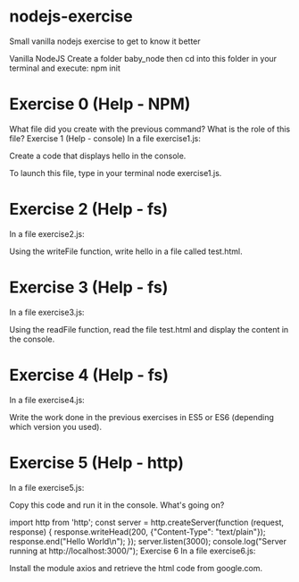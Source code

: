 # nodejs-exercise
Small vanilla nodejs exercise to get to know it better

Vanilla NodeJS
Create a folder baby_node then cd into this folder in your terminal and execute:
npm init

# Exercise 0 (Help - NPM)
What file did you create with the previous command?
What is the role of this file?
Exercise 1 (Help - console)
In a file exercise1.js:

Create a code that displays hello in the console.

To launch this file, type in your terminal node exercise1.js.

# Exercise 2 (Help - fs)
In a file exercise2.js:

Using the writeFile function, write hello in a file called test.html.

# Exercise 3 (Help - fs)
In a file exercise3.js:

Using the readFile function, read the file test.html and display the content in the console.

# Exercise 4 (Help - fs)
In a file exercise4.js:

Write the work done in the previous exercises in ES5 or ES6 (depending which version you used).

# Exercise 5 (Help - http)
In a file exercise5.js:

Copy this code and run it in the console. What's going on?

import http from 'http';
const server = http.createServer(function (request, response) {
  response.writeHead(200, {"Content-Type": "text/plain"});
  response.end("Hello World\n");
});
server.listen(3000);
console.log("Server running at http://localhost:3000/");
Exercise 6
In a file exercise6.js:

Install the module axios and retrieve the html code from google.com.
